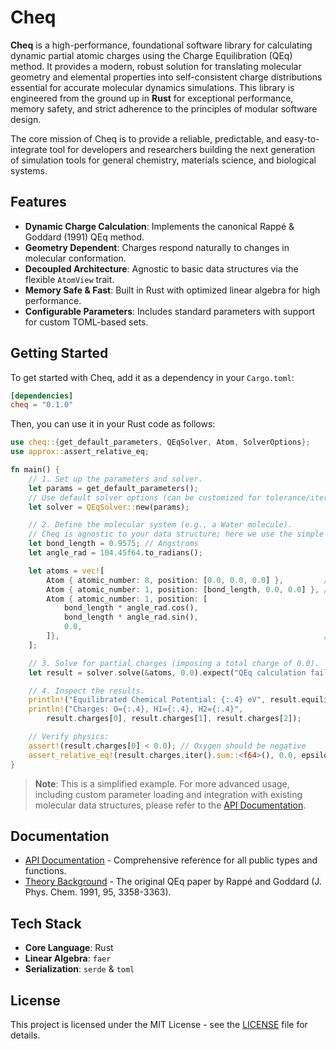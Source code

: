 # Cheq

**Cheq** is a high-performance, foundational software library for calculating dynamic partial atomic charges using the Charge Equilibration (QEq) method. It provides a modern, robust solution for translating molecular geometry and elemental properties into self-consistent charge distributions essential for accurate molecular dynamics simulations. This library is engineered from the ground up in **Rust** for exceptional performance, memory safety, and strict adherence to the principles of modular software design.

The core mission of Cheq is to provide a reliable, predictable, and easy-to-integrate tool for developers and researchers building the next generation of simulation tools for general chemistry, materials science, and biological systems.

## Features

- **Dynamic Charge Calculation**: Implements the canonical Rappé & Goddard (1991) QEq method.
- **Geometry Dependent**: Charges respond naturally to changes in molecular conformation.
- **Decoupled Architecture**: Agnostic to basic data structures via the flexible `AtomView` trait.
- **Memory Safe & Fast**: Built in Rust with optimized linear algebra for high performance.
- **Configurable Parameters**: Includes standard parameters with support for custom TOML-based sets.

## Getting Started

To get started with Cheq, add it as a dependency in your `Cargo.toml`:

```toml
[dependencies]
cheq = "0.1.0"
```

Then, you can use it in your Rust code as follows:

```rust
use cheq::{get_default_parameters, QEqSolver, Atom, SolverOptions};
use approx::assert_relative_eq;

fn main() {
    // 1. Set up the parameters and solver.
    let params = get_default_parameters();
    // Use default solver options (can be customized for tolerance/iterations)
    let solver = QEqSolver::new(params);

    // 2. Define the molecular system (e.g., a Water molecule).
    // Cheq is agnostic to your data structure; here we use the simple `Atom` struct.
    let bond_length = 0.9575; // Angstroms
    let angle_rad = 104.45f64.to_radians();

    let atoms = vec![
        Atom { atomic_number: 8, position: [0.0, 0.0, 0.0] },         // Oxygen
        Atom { atomic_number: 1, position: [bond_length, 0.0, 0.0] }, // Hydrogen 1
        Atom { atomic_number: 1, position: [
            bond_length * angle_rad.cos(),
            bond_length * angle_rad.sin(),
            0.0,
        ]},                                                           // Hydrogen 2
    ];

    // 3. Solve for partial charges (imposing a total charge of 0.0).
    let result = solver.solve(&atoms, 0.0).expect("QEq calculation failed to converge");

    // 4. Inspect the results.
    println!("Equilibrated Chemical Potential: {:.4} eV", result.equilibrated_potential);
    println!("Charges: O={:.4}, H1={:.4}, H2={:.4}",
        result.charges[0], result.charges[1], result.charges[2]);

    // Verify physics:
    assert!(result.charges[0] < 0.0); // Oxygen should be negative
    assert_relative_eq!(result.charges.iter().sum::<f64>(), 0.0, epsilon = 1e-9); // Conservation
}
```

> **Note**: This is a simplified example. For more advanced usage, including custom parameter loading and integration with existing molecular data structures, please refer to the [API Documentation](https://docs.rs/cheq).

## Documentation

- [API Documentation](https://docs.rs/cheq) - Comprehensive reference for all public types and functions.
- [Theory Background](https://pubs.acs.org/doi/10.1021/j100161a070) - The original QEq paper by Rappé and Goddard (J. Phys. Chem. 1991, 95, 3358-3363).

## Tech Stack

- **Core Language**: Rust
- **Linear Algebra**: `faer`
- **Serialization**: `serde` & `toml`

## License

This project is licensed under the MIT License - see the [LICENSE](LICENSE) file for details.
